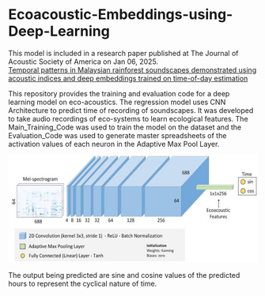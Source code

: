 # Ecoacoustic-Embeddings-using-Deep-Learning

This model is included in a research paper published at The Journal of Acoustic Society of America on Jan 06, 2025. <br>
[Temporal patterns in Malaysian rainforest soundscapes demonstrated using acoustic indices and deep embeddings trained on time-of-day estimation](https://pubs.aip.org/asa/jasa/article/157/1/1/3329293/Temporal-patterns-in-Malaysian-rainforest)

This repository provides the training and evaluation code for a deep learning model on eco-acoustics. The regression model uses CNN Architecture to predict time of recording of soundscapes. It was developed to take audio recordings of eco-systems to learn ecological features. The Main_Training_Code was used to train the model on the dataset and the Evaluation_Code was used to generate master spreadsheets of the activation values of each neuron in the Adaptive Max Pool Layer.

![Model Architecture](https://github.com/SamienShaheed/Ecoacoustic-Embeddings-using-Deep-Learning/blob/main/Figures/model_architecture.jpg)

The output being predicted are sine and cosine values of the predicted hours to represent the cyclical nature of time. 
